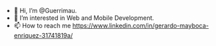 - 👋 Hi, I’m @Guerrimau.
- 👀 I’m interested in Web and Mobile Development.
- 📫 How to reach me https://www.linkedin.com/in/gerardo-mayboca-enriquez-31741819a/
